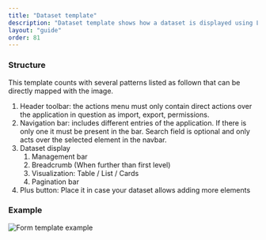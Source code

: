 ```yaml
---
title: "Dataset template"
description: "Dataset template shows how a dataset is displayed using Lexicon."
layout: "guide"
order: 81
---
```


### Structure
This template counts with several patterns listed as follown that can be directly mapped with the image.

1. Header toolbar: the actions menu must only contain direct actions over the application in question as import, export, permissions.
2. Navigation bar: includes different entries of the application. If there is only one it must be present in the bar. Search field is optional and only acts over the selected element in the navbar.
3. Dataset display
	1. Management bar
	2. Breadcrumb (When further than first level)
	3. Visualization: Table / List / Cards
	4. Pagination bar
4. Plus button: Place it in case your dataset allows adding more elements

### Example
![Form template example](/images/lexicon-1/DatasetTemplate@2x.png)
